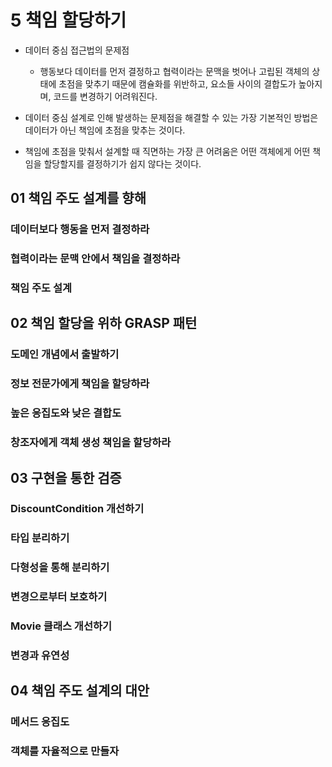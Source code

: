 # 5 책임 할당하기

* 데이터 중심 접근법의 문제점
    * 행동보다 데이터를 먼저 결정하고 협력이라는 문맥을 벗어나 고립된 객체의 상태에 초점을 맞추기 때문에 캠슐화를 위반하고, 요소들 사이의 결합도가 높아지며, 코드를 변경하기 어려워진다.

* 데이터 중심 설계로 인해 발생하는 문제점을 해결할 수 있는 가장 기본적인 방법은 데이터가 아닌 책임에 초점을 맞추는 것이다.

* 책임에 초점을 맞춰서 설계할 때 직면하는 가장 큰 어려움은 어떤 객체에게 어떤 책임을 할당할지를 결정하기가 쉽지 않다는 것이다.



## 01 책임 주도 설계를 향해



### 데이터보다 행동을 먼저 결정하라





### 협력이라는 문맥 안에서 책임을 결정하라





### 책임 주도 설계





## 02 책임 할당을 위하 GRASP 패턴

### 도메인 개념에서 출발하기





### 정보 전문가에게 책임을 할당하라





### 높은 응집도와 낮은 결합도





### 창조자에게 객체 생성 책임을 할당하라





## 03 구현을 통한 검증



### DiscountCondition 개선하기





### 타입 분리하기





### 다형성을 통해 분리하기





### 변경으로부터 보호하기





### Movie 클래스 개선하기





### 변경과 유연성





## 04 책임 주도 설계의 대안



### 메서드 응집도





### 객체를 자율적으로 만들자





